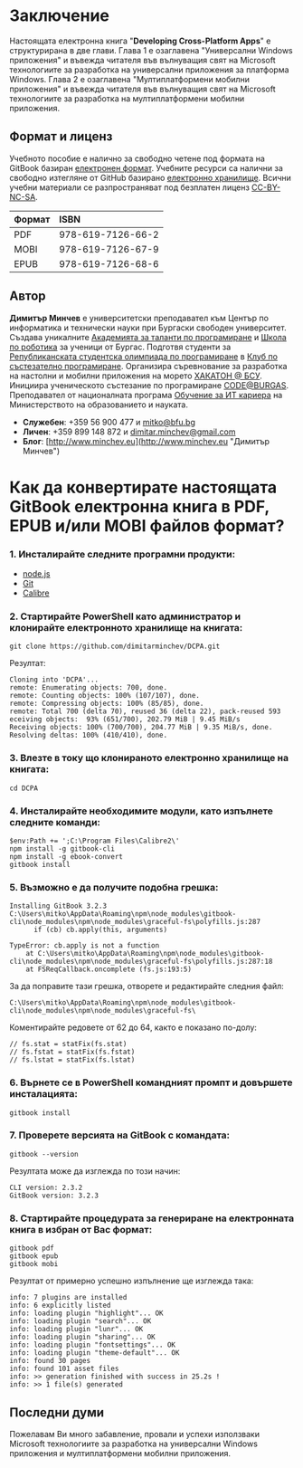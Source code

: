 # Заключение

Настоящата електронна книга "**Developing Cross-Platform Apps**" е структурирана в две глави. Глава 1 е озаглавена "Универсални Windows приложения" и въвежда читателя във вълнуващия свят на Microsoft технологиите за разработка на универсални приложения за платформа Windows. Глава 2 е озаглавена "Mултиплатформени мобилни приложения" и въвежда читателя във вълнуващия свят на Microsoft технологиите за разработка на мултиплатформени мобилни приложения.

## Формат и лиценз

Учебното пособие е налично за свободно четене под формата на GitBook базиран [електронен формат](https://dimitar-minchev.gitbook.io/developing-cross-platform-apps/). Учебните ресурси са налични за свободно изтегляне от GitHub базирано [електронно хранилище](https://github.com/dimitarminchev/DCPA/). Всични учебни материали се разпространяват под безплатен лиценз [CC-BY-NC-SA](https://creativecommons.org/licenses/by-nc-sa/4.0/).

| Формат | ISBN |
| :--- | :--- |
| PDF | 978-619-7126-66-2 |
| MOBI | 978-619-7126-67-9 |
| EPUB | 978-619-7126-68-6 |

## Автор

**Димитър Минчев** е университетски преподавател към Център по информатика и технически науки при Бургаски свободен университет. Създава уникалните [Академията за таланти по програмиране](http://atp.bfu.bg/) и [Школа по роботика](http://robots.bfu.bg/) за ученици от Бургас. Подготвя студенти за [Републиканската студентска олимпиада по програмиране](http://www.bcpc.eu/) в [Клуб по състезателно програмиране](https://dev.bfu.bg/). Организира съревнование за разработка на настолни и мобилни приложения на морето [ХАКАТОН @ БСУ](https://dev.bfu.bg/hackathon/). Инициира ученическото състезание по програмиране [CODE@BURGAS](https://spoj.bfu.bg/). Преподавател от националната програма [Обучение за ИТ кариера](https://github.com/dimitarminchev/ITCareer) на Министерството на образованието и науката. 

- **Служебен**: +359 56 900 477 и [mitko@bfu.bg](http://www.minchev.eu/about/mitko@bfu.bg)
- **Личен**: +359 899 148 872 и [dimitar.minchev@gmail.com](mailto:dimitar.minchev@gmail.com)
- **Блог**: [http://www.minchev.eu](http://www.minchev.eu "Димитър Минчев") 

# Как да конвертирате настоящата GitBook електронна книга в PDF, EPUB и/или MOBI файлов формат?

### 1. Инсталирайте следните програмни продукти:

- [node.js](https://nodejs.org/en/download/)
- [Git](https://git-scm.com/download/win)
- [Calibre](https://calibre-ebook.com/dist/win64)

### 2. Стартирайте PowerShell като администратор и клонирайте електронното хранилище на книгата:

```
git clone https://github.com/dimitarminchev/DCPA.git
```

Резултат:

```
Cloning into 'DCPA'...
remote: Enumerating objects: 700, done.
remote: Counting objects: 100% (107/107), done.
remote: Compressing objects: 100% (85/85), done.
remote: Total 700 (delta 70), reused 36 (delta 22), pack-reused 593 eceiving objects:  93% (651/700), 202.79 MiB | 9.45 MiB/s
Receiving objects: 100% (700/700), 204.77 MiB | 9.35 MiB/s, done.
Resolving deltas: 100% (410/410), done.
```

### 3. Влезте в току що клонираното електронно хранилище на книгата: 

```
cd DCPA
```

### 4. Инсталирайте необходимите модули, като изпълнете следните команди:

```
$env:Path += ';C:\Program Files\Calibre2\'
npm install -g gitbook-cli
npm install -g ebook-convert 
gitbook install
```

### 5. Възможно е да получите подобна грешка:

```
Installing GitBook 3.2.3
C:\Users\mitko\AppData\Roaming\npm\node_modules\gitbook-cli\node_modules\npm\node_modules\graceful-fs\polyfills.js:287
      if (cb) cb.apply(this, arguments)

TypeError: cb.apply is not a function
    at C:\Users\mitko\AppData\Roaming\npm\node_modules\gitbook-cli\node_modules\npm\node_modules\graceful-fs\polyfills.js:287:18
    at FSReqCallback.oncomplete (fs.js:193:5)
```

За да поправите тази грешка, отворете и редактирайте следния файл:

```
C:\Users\mitko\AppData\Roaming\npm\node_modules\gitbook-cli\node_modules\npm\node_modules\graceful-fs\
```

Коментирайте редовете от 62 до 64, както е показано по-долу:

```
// fs.stat = statFix(fs.stat)
// fs.fstat = statFix(fs.fstat)
// fs.lstat = statFix(fs.lstat)
```
 
### 6. Върнете се в PowerShell командният промпт и довършете инсталацията:

```
gitbook install
```

### 7. Проверете версията на GitBook с командата:

```
gitbook --version
```

Резултата може да изглежда по този начин:

```
CLI version: 2.3.2
GitBook version: 3.2.3
```

### 8. Стартирайте процедурата за генериране на електронната книга в избран от Вас формат:

```
gitbook pdf
gitbook epub
gitbook mobi
```

Резултат от примерно успешно изпълнение ще изглежда така:
```
info: 7 plugins are installed
info: 6 explicitly listed
info: loading plugin "highlight"... OK
info: loading plugin "search"... OK
info: loading plugin "lunr"... OK
info: loading plugin "sharing"... OK
info: loading plugin "fontsettings"... OK
info: loading plugin "theme-default"... OK
info: found 30 pages
info: found 101 asset files
info: >> generation finished with success in 25.2s !
info: >> 1 file(s) generated
```

## Последни думи

Пожелавам Ви много забавление, провали и успехи използваки Microsoft технологиите за разработка на универсални Windows приложения и мултиплатформени мобилни приложения.
